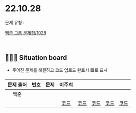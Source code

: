 # 22.10.28
문제 유형 : 
</br>

[백준 그룹 문제집/1028]()

</br>

## 🧑🏽‍💻 Situation board
- 주어진 문제를 해결하고 코드 업로드 완료시 🟩로 표시

| 문제 출처   | 번호       | 문제      | 이주희  |   |  |  |   |
| :--------: | :--------: | :--------: | :--------: | :-------: | :-------: | :-------: |  :-------: |
| 백준        |      |  |      |        |     |      |    |
|             |           |           |  [코드](/이주희/README.md) | [코드]()  | [코드]()  | [코드]()  | [코드]()  |
